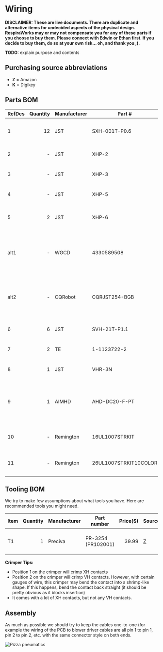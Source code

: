 # Wiring

**DISCLAIMER: These are live documents.
There are duplicate and alternative items for undecided aspects of the physical design. 
RespiraWorks may or may not compensate you for any of these parts if you choose to buy them. Please connect with Edwin or Ethan first.
If you decide to buy them, do so at your own risk... oh, and thank you ;).**

**TODO:** explain purpose and contents

## Purchasing source abbreviations

* **Z** = Amazon
* **K** = Digikey

## Parts BOM

| RefDes | Quantity | Manufacturer  | Part #              | Price($)     | Sources         | Notes |
| ------ |---------:| ------------- | ------------------- | ------------:|-----------------| ----- |
| 1      |       12 | JST           | SXH-001T-P0.6       |         0.10 | [K][1digi]      | XH crimps, for sensor & actuator connections |
| 2      |        - | JST           | XHP-2               |         0.10 | [K][2digi]      | XH 2-pin housings, for solenoid |
| 3      |        - | JST           | XHP-3               |         0.10 | [K][3digi]      | XH 3-pin housings, for heater |
| 4      |        - | JST           | XHP-5               |         0.12 | [K][4digi]      | XH 5-pin housings, for sensors |
| 5      |        2 | JST           | XHP-6               |         0.12 | [K][5digi]      | XH 6-pin housings, for blower control |
| alt1   |        - | WGCD          | 4330589508          |         8.99 | [Z][alt1amzn]   | XH connector kit for 2/3/4/5 pins, alternative for 1+2+3+4 above |
| alt2   |        - | CQRobot       | CQRJST254-BGB       |         9.99 | [Z][alt2amzn]   | XH connector kit for 6/7/8 pins, alternative for 1+5 above |
| 6      |        6 | JST           | SVH-21T-P1.1        |         0.11 | [K][6digi]      | VH crimps, for power connectors |
| 7      |        2 | TE            | 1-1123722-2         |         0.18 | [K][7digi]      | VH housing 2 pin, for blower power |
| 8      |        1 | JST           | VHR-3N              |         0.14 | [K][8digi]      | VH housing 3 pin, for main power |
| 9      |        1 | AIMHD         | AHD-DC20-F-PT       |    9.99 / 20 | [Z][9amzn]      | Female Power Pigtail DC 5.5mm x 2.1mm Connectors, for main power |
| 10     |        - | Remington     | 16UL1007STRKIT      |        29.70 | [K][10amzn]     | 16 AWG wire, for blower power cable |
| 11     |        - | Remington     | 26UL1007STRKIT10COLOR |      31.60 | [K][11amzn]     | 26 AWG wire, for signal/control cables |
 
[1digi]:    https://www.digikey.com/short/z44f8d
[2digi]:    https://www.digikey.com/short/z44f8f
[3digi]:    https://www.digikey.com/short/z44fb9
[4digi]:    https://www.digikey.com/short/z44r0b
[5digi]:    https://www.digikey.com/short/z44ff8
[alt1amzn]: https://www.amazon.com/gp/product/B06ZZ45G7G
[alt2amzn]: https://www.amazon.com/gp/product/B079MJ1RYN
[6digi]:    https://www.digikey.com/short/z44fjr
[7digi]:    https://www.digikey.com/short/z44fwj
[8digi]:    https://www.digikey.com/short/z44fwp
[9amzn]:    https://www.amazon.com/Connectors-Upgraded-Surveillance-Transformer-Connection/dp/B0768V9V5Q
[10amzn]: https://www.amazon.com/gp/product/B00N51OJJ4
[11amzn]: https://www.amazon.com/gp/product/B011JC76OA

## Tooling BOM

We try to make few assumptions about what tools you have. Here are recommended tools you might need.

| Item | Quantity | Manufacturer  | Part number         | Price($) | Sources         | Notes |
| ---- |---------:| ------------- | ------------------- | --------:|-----------------| ----- |
| T1   |        1 | Preciva         | PR-3254 (PR102001)             |    39.99 | [Z][t1amzn]     | Crimping tool for HX and HV connectors |

[t1amzn]:https://www.amazon.com/gp/product/B07R1H3Z8X

**Crimper Tips:**

* Position 1 on the crimper will crimp XH contacts
* Position 2 on the crimper will crimp VH contacts.  However, with certain gauges of wire, this crimper may bend the contact into a shrimp-like shape.  If this happens, bend the contact back straight (it should be pretty obvious as it blocks insertion)
* It comes with a lot of XH contacts, but not any VH contacts.

## Assembly

As much as possible we should try to keep the cables one-to-one 
(for example the wiring of the PCB to blower driver cables are all pin 1 to pin 1,
pin 2 to pin 2, etc. with the same connector style on both ends.

![Pizza pneumatics](wires.jpg)
